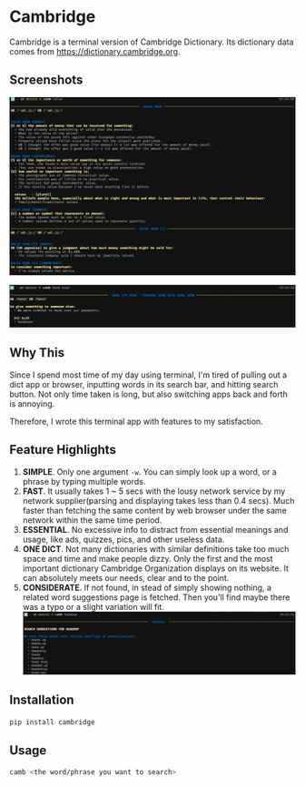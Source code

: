 # Cambridge

Cambridge is a terminal version of Cambridge Dictionary. Its dictionary data comes from https://dictionary.cambridge.org.

## Screenshots
![Search for a word](/screenshots/word.png)

![Search for a phrase](/screenshots/phrase.png)

## Why This
Since I spend most time of my day using terminal, I'm tired of pulling out a dict app or browser, inputting words in its search bar, and hitting search button. Not only time taken is long, but also switching apps back and forth is annoying. 

Therefore, I wrote this terminal app with features to my satisfaction.

## Feature Highlights
1. **SIMPLE**. Only one argument `-w`. You can simply look up a word, or a phrase by typing multiple words.
2. **FAST**. It usually takes 1 ~ 5 secs with the lousy network service by my network supplier(parsing and displaying takes less than 0.4 secs). Much faster than fetching the same content by web browser under the same network within the same time period.
3. **ESSENTIAL**. No excessive info to distract from essential meanings and usage, like ads, quizzes, pics, and other useless data.
4. **ONE DICT**. Not many dictionaries with similar definitions take too much space and time and make people dizzy. Only the first and the most important dictionary Cambridge Organization displays on its website. It can absolutely meets our needs, clear and to the point.
5. **CONSIDERATE**. If not found, in stead of simply showing nothing, a related word suggestions page is fetched. Then you'll find maybe there was a typo or a slight variation will fit.
![Search for one word](/screenshots/not_found.png)

## Installation
```python
pip install cambridge
```

## Usage
```bash
camb <the word/phrase you want to search>  
```



